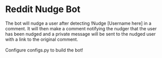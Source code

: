 # Reddit Nudge Bot
The bot will nudge a user after detecting !Nudge [Username here] in a comment. It will then make a comment notifying the nudger that the user has been nudged and a private message will be sent to the nudged user with a link to the original comment.<br><br>Configure configs.py to build the bot!

